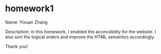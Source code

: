 # homework1

Name: Yixuan Zhang

Description: in this homework, I enabled the accessibility for the website. I also sort the logical orders and improve the HTML semantics accordingly. 

Thank you!